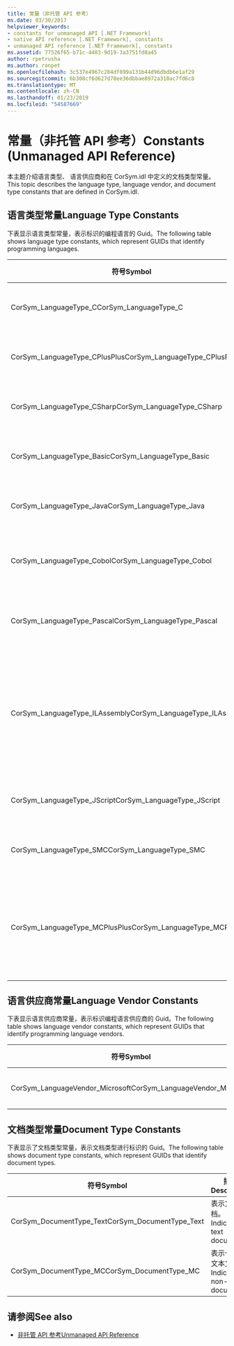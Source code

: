 ```yaml
---
title: 常量（非托管 API 参考）
ms.date: 03/30/2017
helpviewer_keywords:
- constants for unmanaged API [.NET Framework]
- native API reference [.NET Framework], constants
- unmanaged API reference [.NET Framework], constants
ms.assetid: 77526f65-b71c-4483-9d19-3a3751fd8a45
author: rpetrusha
ms.author: ronpet
ms.openlocfilehash: 3c537e4967c284df899a131b44d96dbdb6e1af29
ms.sourcegitcommit: 6b308cf6d627d78ee36dbbae8972a310ac7fd6c8
ms.translationtype: MT
ms.contentlocale: zh-CN
ms.lasthandoff: 01/23/2019
ms.locfileid: "54587669"
---
```

# <a name="constants-unmanaged-api-reference"></a><span data-ttu-id="4cbd6-102">常量（非托管 API 参考）</span><span class="sxs-lookup"><span data-stu-id="4cbd6-102">Constants (Unmanaged API Reference)</span></span>
<span data-ttu-id="4cbd6-103">本主题介绍语言类型、 语言供应商和在 CorSym.idl 中定义的文档类型常量。</span><span class="sxs-lookup"><span data-stu-id="4cbd6-103">This topic describes the language type, language vendor, and document type constants that are defined in CorSym.idl.</span></span>  
  
## <a name="language-type-constants"></a><span data-ttu-id="4cbd6-104">语言类型常量</span><span class="sxs-lookup"><span data-stu-id="4cbd6-104">Language Type Constants</span></span>  
 <span data-ttu-id="4cbd6-105">下表显示语言类型常量，表示标识的编程语言的 Guid。</span><span class="sxs-lookup"><span data-stu-id="4cbd6-105">The following table shows language type constants, which represent GUIDs that identify programming languages.</span></span>  
  
|<span data-ttu-id="4cbd6-106">符号</span><span class="sxs-lookup"><span data-stu-id="4cbd6-106">Symbol</span></span>|<span data-ttu-id="4cbd6-107">描述</span><span class="sxs-lookup"><span data-stu-id="4cbd6-107">Description</span></span>|  
|------------|-----------------|  
|<span data-ttu-id="4cbd6-108">CorSym_LanguageType_C</span><span class="sxs-lookup"><span data-stu-id="4cbd6-108">CorSym_LanguageType_C</span></span>|<span data-ttu-id="4cbd6-109">指示 C 语言。</span><span class="sxs-lookup"><span data-stu-id="4cbd6-109">Indicates the C language.</span></span>|  
|<span data-ttu-id="4cbd6-110">CorSym_LanguageType_CPlusPlus</span><span class="sxs-lookup"><span data-stu-id="4cbd6-110">CorSym_LanguageType_CPlusPlus</span></span>|<span data-ttu-id="4cbd6-111">指示 c + + 语言。</span><span class="sxs-lookup"><span data-stu-id="4cbd6-111">Indicates the C++ language.</span></span>|  
|<span data-ttu-id="4cbd6-112">CorSym_LanguageType_CSharp</span><span class="sxs-lookup"><span data-stu-id="4cbd6-112">CorSym_LanguageType_CSharp</span></span>|<span data-ttu-id="4cbd6-113">指示C#语言。</span><span class="sxs-lookup"><span data-stu-id="4cbd6-113">Indicates the C# language.</span></span>|  
|<span data-ttu-id="4cbd6-114">CorSym_LanguageType_Basic</span><span class="sxs-lookup"><span data-stu-id="4cbd6-114">CorSym_LanguageType_Basic</span></span>|<span data-ttu-id="4cbd6-115">指示基本语言。</span><span class="sxs-lookup"><span data-stu-id="4cbd6-115">Indicates the Basic language.</span></span>|  
|<span data-ttu-id="4cbd6-116">CorSym_LanguageType_Java</span><span class="sxs-lookup"><span data-stu-id="4cbd6-116">CorSym_LanguageType_Java</span></span>|<span data-ttu-id="4cbd6-117">指示的 Java 语言。</span><span class="sxs-lookup"><span data-stu-id="4cbd6-117">Indicates the Java language.</span></span>|  
|<span data-ttu-id="4cbd6-118">CorSym_LanguageType_Cobol</span><span class="sxs-lookup"><span data-stu-id="4cbd6-118">CorSym_LanguageType_Cobol</span></span>|<span data-ttu-id="4cbd6-119">指示的 COBOL 语言。</span><span class="sxs-lookup"><span data-stu-id="4cbd6-119">Indicates the COBOL language.</span></span>|  
|<span data-ttu-id="4cbd6-120">CorSym_LanguageType_Pascal</span><span class="sxs-lookup"><span data-stu-id="4cbd6-120">CorSym_LanguageType_Pascal</span></span>|<span data-ttu-id="4cbd6-121">指示的 Pascal 语言。</span><span class="sxs-lookup"><span data-stu-id="4cbd6-121">Indicates the Pascal language.</span></span>|  
|<span data-ttu-id="4cbd6-122">CorSym_LanguageType_ILAssembly</span><span class="sxs-lookup"><span data-stu-id="4cbd6-122">CorSym_LanguageType_ILAssembly</span></span>|<span data-ttu-id="4cbd6-123">表示 Microsoft 中间语言 (MSIL) 程序集代码。</span><span class="sxs-lookup"><span data-stu-id="4cbd6-123">Indicates the Microsoft intermediate language (MSIL) assembly code.</span></span>|  
|<span data-ttu-id="4cbd6-124">CorSym_LanguageType_JScript</span><span class="sxs-lookup"><span data-stu-id="4cbd6-124">CorSym_LanguageType_JScript</span></span>|<span data-ttu-id="4cbd6-125">表示 JScript 语言。</span><span class="sxs-lookup"><span data-stu-id="4cbd6-125">Indicates the JScript language.</span></span>|  
|<span data-ttu-id="4cbd6-126">CorSym_LanguageType_SMC</span><span class="sxs-lookup"><span data-stu-id="4cbd6-126">CorSym_LanguageType_SMC</span></span>|<span data-ttu-id="4cbd6-127">指示的 SMC 语言。</span><span class="sxs-lookup"><span data-stu-id="4cbd6-127">Indicates the SMC language.</span></span>|  
|<span data-ttu-id="4cbd6-128">CorSym_LanguageType_MCPlusPlus</span><span class="sxs-lookup"><span data-stu-id="4cbd6-128">CorSym_LanguageType_MCPlusPlus</span></span>|<span data-ttu-id="4cbd6-129">指示启用.NET framework 的 c + + 语言。</span><span class="sxs-lookup"><span data-stu-id="4cbd6-129">Indicates the C++ language enabled for the .NET Framework.</span></span>|  
  
## <a name="language-vendor-constants"></a><span data-ttu-id="4cbd6-130">语言供应商常量</span><span class="sxs-lookup"><span data-stu-id="4cbd6-130">Language Vendor Constants</span></span>  
 <span data-ttu-id="4cbd6-131">下表显示语言供应商常量，表示标识编程语言供应商的 Guid。</span><span class="sxs-lookup"><span data-stu-id="4cbd6-131">The following table shows language vendor constants, which represent GUIDs that identify programming language vendors.</span></span>  
  
|<span data-ttu-id="4cbd6-132">符号</span><span class="sxs-lookup"><span data-stu-id="4cbd6-132">Symbol</span></span>|<span data-ttu-id="4cbd6-133">描述</span><span class="sxs-lookup"><span data-stu-id="4cbd6-133">Description</span></span>|  
|------------|-----------------|  
|<span data-ttu-id="4cbd6-134">CorSym_LanguageVendor_Microsoft</span><span class="sxs-lookup"><span data-stu-id="4cbd6-134">CorSym_LanguageVendor_Microsoft</span></span>|<span data-ttu-id="4cbd6-135">指示 Microsoft。</span><span class="sxs-lookup"><span data-stu-id="4cbd6-135">Indicates Microsoft.</span></span>|  
  
## <a name="document-type-constants"></a><span data-ttu-id="4cbd6-136">文档类型常量</span><span class="sxs-lookup"><span data-stu-id="4cbd6-136">Document Type Constants</span></span>  
 <span data-ttu-id="4cbd6-137">下表显示了文档类型常量，表示文档类型进行标识的 Guid。</span><span class="sxs-lookup"><span data-stu-id="4cbd6-137">The following table shows document type constants, which represent GUIDs that identify document types.</span></span>  
  
|<span data-ttu-id="4cbd6-138">符号</span><span class="sxs-lookup"><span data-stu-id="4cbd6-138">Symbol</span></span>|<span data-ttu-id="4cbd6-139">描述</span><span class="sxs-lookup"><span data-stu-id="4cbd6-139">Description</span></span>|  
|------------|-----------------|  
|<span data-ttu-id="4cbd6-140">CorSym_DocumentType_Text</span><span class="sxs-lookup"><span data-stu-id="4cbd6-140">CorSym_DocumentType_Text</span></span>|<span data-ttu-id="4cbd6-141">表示文本文档。</span><span class="sxs-lookup"><span data-stu-id="4cbd6-141">Indicates a text document.</span></span>|  
|<span data-ttu-id="4cbd6-142">CorSym_DocumentType_MC</span><span class="sxs-lookup"><span data-stu-id="4cbd6-142">CorSym_DocumentType_MC</span></span>|<span data-ttu-id="4cbd6-143">表示一个非文本文档。</span><span class="sxs-lookup"><span data-stu-id="4cbd6-143">Indicates a non-text document.</span></span>|  
  
## <a name="see-also"></a><span data-ttu-id="4cbd6-144">请参阅</span><span class="sxs-lookup"><span data-stu-id="4cbd6-144">See also</span></span>
- [<span data-ttu-id="4cbd6-145">非托管 API 参考</span><span class="sxs-lookup"><span data-stu-id="4cbd6-145">Unmanaged API Reference</span></span>](../../../docs/framework/unmanaged-api/index.md)
